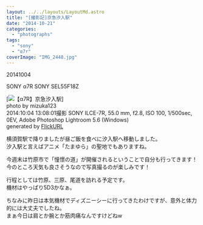 ```yaml
---
layout: ../../layouts/LayoutMd.astro
title: "[撮影記]京急汐入駅"
date: "2014-10-21"
categories: 
  - "photographs"
tags: 
  - "sony"
  - "α7r"
coverImage: "IMG_2448.jpg"
---
```


20141004

SONY α7R SONY SEL55F18Z

[![【α7R】京急汐入駅](/archive/images/14951696574_04e505bc65_b.jpg)]  
photo by mizuka123  
2014:10:04 13:08:01撮影 SONY ILCE-7R, 55.0 mm, f2.8, ISO 100, 1/500sec, 0EV, Adobe Photoshop Lightroom 5.6 (Windows)  
generated by [FlickURL](https://itunes.apple.com/jp/app/flickurl/id817330241?mt=8)

横須賀駅で降りましたが昼ご飯を食べに汐入駅へ移動しました。  
汐入駅と言えばアニメ「たまゆら」の聖地でもありますね。

今週末は竹原市で「憧憬の道」が開催されるということで自分も行ってきます！  
今のところ天気も良さそうなので写真撮るのが楽しみです！

行程としては竹原、三原、尾道を訪れる予定です。  
機材はやっぱり5D3かなぁ。

ちなみに昨日は本気機材でディズニーシーに行ってきたわけですが、意外と体力的には大丈夫でしたね。  
まぁ今日は肩とか腕とか筋肉痛なんですけどねw
